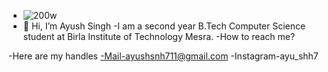 - ![200w](https://user-images.githubusercontent.com/75851551/149340896-a8c308e2-5ccc-4015-915c-a676076f91a5.gif)
- 👋 Hi, I’m Ayush Singh
-I am a second year B.Tech Computer Science student 
at Birla Institute of Technology Mesra.
-How to reach me?

-Here are my handles
-Mail-ayushsnh711@gmail.com
-Instagram-ayu_shh7



